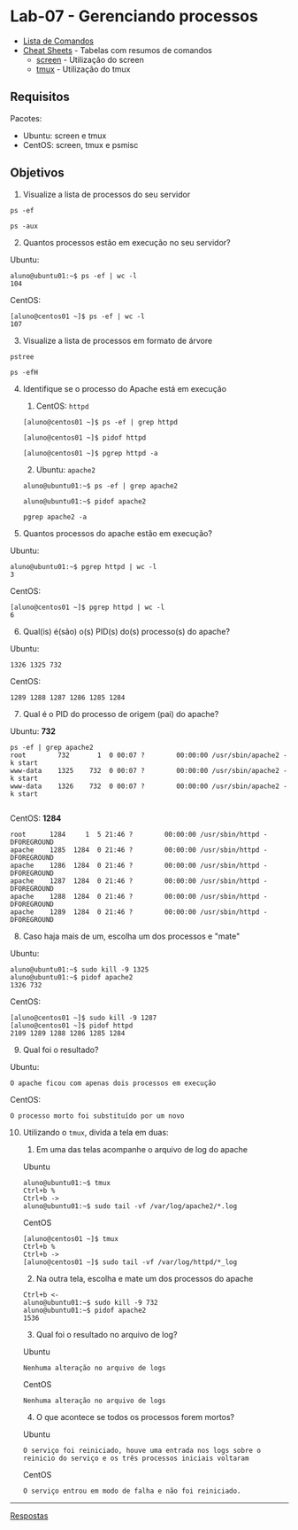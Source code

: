 # Lab-07 - Gerenciando processos

- [Lista de Comandos](../comandos.md)
- [Cheat Sheets](../../cheatsheets) - Tabelas com resumos de comandos
    - [screen](../../cheatsheets/screen.md) - Utilização do screen
    - [tmux](../../cheatsheets/tmux.md) - Utilização do tmux

## Requisitos

Pacotes:
- Ubuntu: screen e tmux
- CentOS: screen, tmux e psmisc


## Objetivos

1. Visualize a lista de processos do seu servidor

```
ps -ef
```

```
ps -aux
```

2. Quantos processos estão em execução no seu servidor?

Ubuntu:

```
aluno@ubuntu01:~$ ps -ef | wc -l
104
```

CentOS:

```
[aluno@centos01 ~]$ ps -ef | wc -l
107
```


3. Visualize a lista de processos em formato de árvore

```
pstree
```

```
ps -efH
```

4. Identifique se o processo do Apache está em execução
    1. CentOS: `httpd`

      ```
      [aluno@centos01 ~]$ ps -ef | grep httpd
      ```

      ```
      [aluno@centos01 ~]$ pidof httpd
      ```

      ```
      [aluno@centos01 ~]$ pgrep httpd -a
      ```

    2. Ubuntu: `apache2`

      ```
      aluno@ubuntu01:~$ ps -ef | grep apache2
      ```

      ```
      aluno@ubuntu01:~$ pidof apache2
      ```

      ```
      pgrep apache2 -a
      ```

5. Quantos processos do apache estão em execução?

Ubuntu:

```
aluno@ubuntu01:~$ pgrep httpd | wc -l
3
```

CentOS:

```
[aluno@centos01 ~]$ pgrep httpd | wc -l
6
```

6. Qual(is) é(são) o(s) PID(s) do(s) processo(s) do apache?

Ubuntu:

```
1326 1325 732
```

CentOS:

```
1289 1288 1287 1286 1285 1284
```

7. Qual é o PID do processo de origem (pai) do apache?

Ubuntu: **732**

```
ps -ef | grep apache2
root        732       1  0 00:07 ?        00:00:00 /usr/sbin/apache2 -k start
www-data    1325    732  0 00:07 ?        00:00:00 /usr/sbin/apache2 -k start
www-data    1326    732  0 00:07 ?        00:00:00 /usr/sbin/apache2 -k start


```

CentOS: **1284**

```
root      1284     1  5 21:46 ?        00:00:00 /usr/sbin/httpd -DFOREGROUND
apache    1285  1284  0 21:46 ?        00:00:00 /usr/sbin/httpd -DFOREGROUND
apache    1286  1284  0 21:46 ?        00:00:00 /usr/sbin/httpd -DFOREGROUND
apache    1287  1284  0 21:46 ?        00:00:00 /usr/sbin/httpd -DFOREGROUND
apache    1288  1284  0 21:46 ?        00:00:00 /usr/sbin/httpd -DFOREGROUND
apache    1289  1284  0 21:46 ?        00:00:00 /usr/sbin/httpd -DFOREGROUND
```

8. Caso haja mais de um, escolha um dos processos e "mate"

Ubuntu:

```
aluno@ubuntu01:~$ sudo kill -9 1325
aluno@ubuntu01:~$ pidof apache2
1326 732
```

CentOS:

```
[aluno@centos01 ~]$ sudo kill -9 1287
[aluno@centos01 ~]$ pidof httpd
2109 1289 1288 1286 1285 1284
```

9. Qual foi o resultado?

Ubuntu:

```
O apache ficou com apenas dois processos em execução
```

CentOS:

```
O processo morto foi substituído por um novo
```

10. Utilizando o `tmux`, divida a tela em duas:
    1. Em uma das telas acompanhe o arquivo de log do apache

      Ubuntu

      ```
      aluno@ubuntu01:~$ tmux
      Ctrl+b %
      Ctrl+b ->
      aluno@ubuntu01:~$ sudo tail -vf /var/log/apache2/*.log
      ```

      CentOS

      ```
      [aluno@centos01 ~]$ tmux
      Ctrl+b %
      Ctrl+b ->
      [aluno@centos01 ~]$ sudo tail -vf /var/log/httpd/*_log
      ```

    2. Na outra tela, escolha e mate um dos processos do apache

      ```
      Ctrl+b <-
      aluno@ubuntu01:~$ sudo kill -9 732
      aluno@ubuntu01:~$ pidof apache2
      1536
      ```

    3. Qual foi o resultado no arquivo de log?

      Ubuntu

      ```
      Nenhuma alteração no arquivo de logs
      ```

      CentOS

      ```
      Nenhuma alteração no arquivo de logs
      ```

    4. O que acontece se todos os processos forem mortos?

      Ubuntu

      ```
      O serviço foi reiniciado, houve uma entrada nos logs sobre o reinicio do serviço e os três processos iniciais voltaram
      ```

      CentOS

      ```
      O serviço entrou em modo de falha e não foi reiniciado.
      ```



------------
[Respostas](respostas.md)
